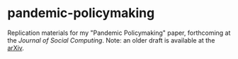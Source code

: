 # pandemic-policymaking

Replication materials for my "Pandemic Policymaking" paper, forthcoming at the *Journal of Social Computing*. Note: an older draft is available at the [arXiv](https://arxiv.org/abs/2011.04763). 
